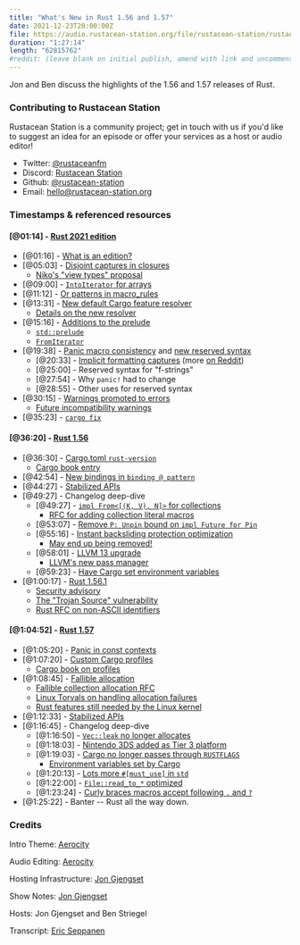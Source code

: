 ```yaml
---
title: "What's New in Rust 1.56 and 1.57"
date: 2021-12-23T20:00:00Z
file: https://audio.rustacean-station.org/file/rustacean-station/rustacean-station-e050-rust-1.56-1.57.mp3
duration: "1:27:14"
length: "62815762"
#reddit: (leave blank on initial publish, amend with link and uncomment this line after Reddit thread has been posted)
---
```


Jon and Ben discuss the highlights of the 1.56 and 1.57 releases of Rust.

<!--
The episode introduction goes here.
The first paragraph should ideally be short, and is used in various
places as a "short description" for the episode. Any subsequent
paragraphs show up as "expanded description".
-->

### Contributing to Rustacean Station

<!-- You can probably leave this as-is -->

Rustacean Station is a community project; get in touch with us if you'd like to suggest an idea for an episode or offer your services as a host or audio editor!

 - Twitter: [@rustaceanfm](https://twitter.com/rustaceanfm)
 - Discord: [Rustacean Station](https://discord.gg/cHc3Gyc)
 - Github: [@rustacean-station](https://github.com/rustacean-station/)
 - Email: [hello@rustacean-station.org](mailto:hello@rustacean-station.org)

### Timestamps & referenced resources

#### [@01:14] - [Rust 2021 edition](https://doc.rust-lang.org/stable/edition-guide/rust-2021/index.html)

 - [@01:16] - [What is an edition?](https://rust-lang.github.io/rfcs/3085-edition-2021.html)
 - [@05:03] - [Disjoint captures in closures](https://doc.rust-lang.org/stable/edition-guide/rust-2021/disjoint-capture-in-closures.html)
     - [Niko's "view types" proposal](https://smallcultfollowing.com/babysteps//blog/2021/11/05/view-types/)
 - [@09:00] - [`IntoIterator` for arrays](https://doc.rust-lang.org/stable/edition-guide/rust-2021/IntoIterator-for-arrays.html)
 - [@11:12] - [Or patterns in macro_rules](https://doc.rust-lang.org/stable/edition-guide/rust-2021/or-patterns-macro-rules.html)
 - [@13:31] - [New default Cargo feature resolver](https://doc.rust-lang.org/stable/edition-guide/rust-2021/default-cargo-resolver.html)
     - [Details on the new resolver](https://doc.rust-lang.org/stable/cargo/reference/resolver.html#feature-resolver-version-2)
 - [@15:16] - [Additions to the prelude](https://doc.rust-lang.org/stable/edition-guide/rust-2021/prelude.html)
     - [`std::prelude`](https://doc.rust-lang.org/stable/std/prelude/index.html)
     - [`FromIterator`](https://doc.rust-lang.org/stable/std/iter/trait.FromIterator.html)
 - [@19:38] - [Panic macro consistency](https://doc.rust-lang.org/stable/edition-guide/rust-2021/panic-macro-consistency.html) and [new reserved syntax](https://doc.rust-lang.org/stable/edition-guide/rust-2021/reserving-syntax.html)
     - [@20:33] - [Implicit formatting captures](https://rust-lang.github.io/rfcs/2795-format-args-implicit-identifiers.html) (more [on Reddit](https://www.reddit.com/r/rust/comments/qu3cli/pr_to_stabilize_implicit_captures_in_string/))
     - [@25:00] - Reserved syntax for "f-strings"
     - [@27:54] - Why `panic!` had to change
     - [@28:55] - Other uses for reserved syntax
 - [@30:15] - [Warnings promoted to errors](https://doc.rust-lang.org/stable/edition-guide/rust-2021/warnings-promoted-to-error.html)
     - [Future incompatibility warnings](https://rust-lang.github.io/rfcs/2834-cargo-report-future-incompat.html)
 - [@35:23] - [`cargo fix`](https://doc.rust-lang.org/stable/edition-guide/editions/transitioning-an-existing-project-to-a-new-edition.html)

#### [@36:20] - [Rust 1.56](https://blog.rust-lang.org/2021/10/21/Rust-1.56.0.html)

 - [@36:30] - [Cargo.toml `rust-version`](https://blog.rust-lang.org/2021/10/21/Rust-1.56.0.html#cargo-rust-version)
     - [Cargo book entry](https://doc.rust-lang.org/cargo/reference/manifest.html#the-rust-version-field)
 - [@42:54] - [New bindings in `binding @ pattern`](https://blog.rust-lang.org/2021/10/21/Rust-1.56.0.html#new-bindings-in-binding--pattern)
 - [@44:27] - [Stabilized APIs](https://blog.rust-lang.org/2021/10/21/Rust-1.56.0.html#stabilized-apis)
 - [@49:27] - Changelog deep-dive
     - [@49:27] - [`impl From<[(K, V), N]>` for collections](https://github.com/rust-lang/rust/pull/84111)
       - [RFC for adding collection literal macros](https://github.com/rust-lang/rfcs/issues/542)
     - [@53:07] - [Remove `P: Unpin` bound on `impl Future for Pin`](https://github.com/rust-lang/rust/pull/81363)
     - [@55:16] - [Instant backsliding protection optimization](https://github.com/rust-lang/rust/pull/83093)
       - [May end up being removed!](https://github.com/rust-lang/rust/pull/89926)
     - [@58:01] - [LLVM 13 upgrade](https://github.com/rust-lang/rust/pull/87570)
       - [LLVM's new pass manager](https://blog.llvm.org/posts/2021-03-26-the-new-pass-manager/)
     - [@59:23] - [Have Cargo set environment variables](https://doc.rust-lang.org/nightly/cargo/reference/config.html#env)
 - [@1:00:17] - [Rust 1.56.1](https://blog.rust-lang.org/2021/11/01/Rust-1.56.1.html)
     - [Security advisory](https://blog.rust-lang.org/2021/11/01/cve-2021-42574.html)
     - [The "Trojan Source" vulnerability](https://trojansource.codes/)
     - [Rust RFC on non-ASCII identifiers](https://rust-lang.github.io/rfcs/2457-non-ascii-idents.html)

#### [@1:04:52] - [Rust 1.57](https://blog.rust-lang.org/2021/12/02/Rust-1.57.0.html)

 - [@1:05:20] - [Panic in const contexts](https://blog.rust-lang.org/2021/12/02/Rust-1.57.0.html#panic-in-const-contexts)
 - [@1:07:20] - [Custom Cargo profiles](https://blog.rust-lang.org/2021/12/02/Rust-1.57.0.html#cargo-support-for-custom-profiles)
     - [Cargo book on profiles](https://doc.rust-lang.org/cargo/reference/profiles.html)
 - [@1:08:45] - [Fallible allocation](https://blog.rust-lang.org/2021/12/02/Rust-1.57.0.html#fallible-allocation)
     - [Fallible collection allocation RFC](https://rust-lang.github.io/rfcs/2116-alloc-me-maybe.html)
     - [Linux Torvals on handling allocation failures](https://lkml.org/lkml/2021/4/14/1099)
     - [Rust features still needed by the Linux kernel](https://github.com/Rust-for-Linux/linux/issues/2)
 - [@1:12:33] - [Stabilized APIs](https://blog.rust-lang.org/2021/12/02/Rust-1.57.0.html#stabilized-apis)
 - [@1:16:45] - Changelog deep-dive
     - [@1:16:50] - [`Vec::leak` no longer allocates](https://github.com/rust-lang/rust/pull/89337/)
     - [@1:18:03] - [Nintendo 3DS added as Tier 3 platform](https://github.com/rust-lang/rust/pull/88529/)
     - [@1:19:03] - [Cargo no longer passes through `RUSTFLAGS`](https://github.com/rust-lang/cargo/issues/10111)
         - [Environment variables set by Cargo](https://doc.rust-lang.org/nightly/cargo/reference/environment-variables.html#environment-variables-cargo-sets-for-build-scripts)
     - [@1:20:13] - [Lots more `#[must_use]` in `std`](https://github.com/rust-lang/rust/issues/89692/)
     - [@1:22:00] - [`File::read_to_*` optimized](https://github.com/rust-lang/rust/pull/89582/)
     - [@1:23:24] - [Curly braces macros accept following `.` and `?`](https://github.com/rust-lang/rust/pull/88690/)
 - [@1:25:22] - Banter -- Rust all the way down.

### Credits

Intro Theme: [Aerocity](https://twitter.com/AerocityMusic)

Audio Editing: [Aerocity](https://twitter.com/AerocityMusic)

Hosting Infrastructure: [Jon Gjengset](https://twitter.com/jonhoo/)

Show Notes: [Jon Gjengset](https://twitter.com/jonhoo/)

Hosts: Jon Gjengset and Ben Striegel

Transcript: [Eric Seppanen](https://github.com/ericseppanen)
